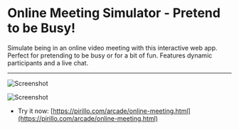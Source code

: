 
# Online Meeting Simulator - Pretend to be Busy!

Simulate being in an online video meeting with this interactive web app. Perfect for pretending to be busy or for a bit of fun. Features dynamic participants and a live chat.

---

![Screenshot](https://github.com/ChrisPirillo/online-meeting/blob/main/assets/screenshot.png?raw=true)


![Screenshot](https://raw.githubusercontent.com/ChrisPirillo/online-meeting/main/assets/screenshot.png)

* Try it now: [https://pirillo.com/arcade/online-meeting.html](https://pirillo.com/arcade/online-meeting.html)
